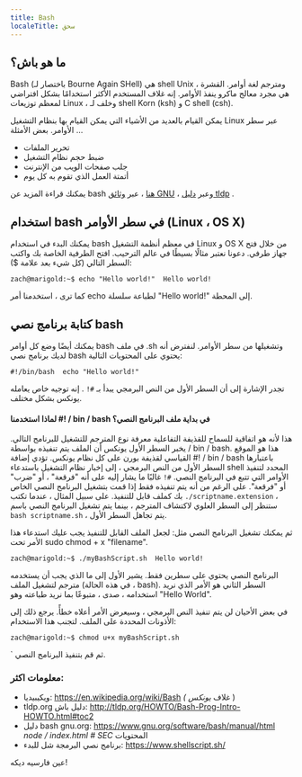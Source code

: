 ```yaml
---
title: Bash
localeTitle: سحق
---
```

## ما هو باش؟

Bash (باختصار لـ Bourne Again SHell) هي shell Unix ، ومترجم لغة أوامر. القشرة هي مجرد معالج ماكرو ينفذ الأوامر. إنه غلاف المستخدم الأكثر استخدامًا بشكل افتراضي لمعظم توزيعات Linux ، وخلف لـ shell Korn (ksh) و C shell (csh).

يمكن القيام بالعديد من الأشياء التي يمكن القيام بها بنظام التشغيل Linux عبر سطر الأوامر. بعض الأمثلة ...

*   تحرير الملفات
*   ضبط حجم نظام التشغيل
*   جلب صفحات الويب من الإنترنت
*   أتمتة العمل الذي تقوم به كل يوم

يمكنك قراءة المزيد عن bash [هنا](https://www.gnu.org/software/bash/) ، عبر [وثائق GNU](https://www.gnu.org/software/bash/manual/html_node/index.html#SEC_Contents) ، وعبر [دليل tldp](http://tldp.org/HOWTO/Bash-Prog-Intro-HOWTO.html#toc10) .

## استخدام bash في سطر الأوامر (Linux ، OS X)

يمكنك البدء في استخدام bash في معظم أنظمة التشغيل Linux و OS X من خلال فتح جهاز طرفي. دعونا نعتبر مثالًا بسيطًا في عالم الترحيب. افتح الطرفية الخاصة بك واكتب السطر التالي (كل شيء بعد علامة $):

 `zach@marigold:~$ echo "Hello world!" 
 Hello world! 
` 

كما ترى ، استخدمنا أمر echo لطباعة سلسلة "Hello world!" إلى المحطة.

## كتابة برنامج نصي bash

يمكنك أيضًا وضع كل أوامر bash في ملف .sh وتشغيلها من سطر الأوامر. لنفترض أنه لديك برنامج نصي bash يحتوي على المحتويات التالية:

 `#!/bin/bash 
 echo "Hello world!" 
` 

تجدر الإشارة إلى أن السطر الأول من النص البرمجي يبدأ بـ `#!` . إنه توجيه خاص يعامله يونكس بشكل مختلف.

#### لماذا استخدمنا #! / bin / bash في بداية ملف البرنامج النصي؟

هذا لأنه هو اتفاقية للسماح للقذيفة التفاعلية معرفة نوع المترجم للتشغيل للبرنامج التالي. يخبر السطر الأول يونكس أن الملف يتم تنفيذه بواسطة / bin / bash. هذا هو الموقع القياسي لقذيفة بورن على كل نظام يونكس. تؤدي إضافة #! / bin / bash باعتبارها السطر الأول من النص البرمجي ، إلى إخبار نظام التشغيل باستدعاء shell المحدد لتنفيذ الأوامر التي تتبع في البرنامج النصي. `#!` غالبًا ما يشار إليه على أنه "فرقعة" ، أو "ضرب" أو "فرقعة". على الرغم من أنه يتم تنفيذه فقط إذا قمت بتشغيل البرنامج النصي الخاص بك كملف قابل للتنفيذ. على سبيل المثال ، عندما تكتب `./scriptname.extension` ، ستنظر إلى السطر العلوي لاكتشاف المترجم ، بينما يتم تشغيل البرنامج النصي باسم `bash scriptname.sh` ، يتم تجاهل السطر الأول.

ثم يمكنك تشغيل البرنامج النصي مثل: لجعل الملف القابل للتنفيذ يجب عليك استدعاء هذا الأمر تحت sudo chmod + x "filename".

 `zach@marigold:~$ ./myBashScript.sh 
 Hello world! 
` 

البرنامج النصي يحتوي على سطرين فقط. يشير الأول إلى ما الذي يجب أن يستخدمه مترجم لتشغيل الملف (في هذه الحالة ، bash). السطر الثاني هو الأمر الذي نريد استخدامه ، صدى ، متبوعًا بما نريد طباعته وهو "Hello World".

في بعض الأحيان لن يتم تنفيذ النص البرمجي ، وسيعرض الأمر أعلاه خطأً. يرجع ذلك إلى الأذونات المحددة على الملف. لتجنب هذا الاستخدام:

 `zach@marigold:~$ chmod u+x myBashScript.sh 
` 

\` ثم قم بتنفيذ البرنامج النصي.

### معلومات اكثر:

*   ويكيبيديا: https://en.wikipedia.org/wiki/Bash _(_ غلاف _يونكس_ )
*   tldp.org دليل باش: http://tldp.org/HOWTO/Bash-Prog-Intro-HOWTO.html#toc2
*   دليل bash gnu.org: https://www.gnu.org/software/bash/manual/html _node / index.html # SEC_ المحتويات
*   برنامج نصي البرمجة شل للبدء: https://www.shellscript.sh/

عین فارسیه دیکه!

